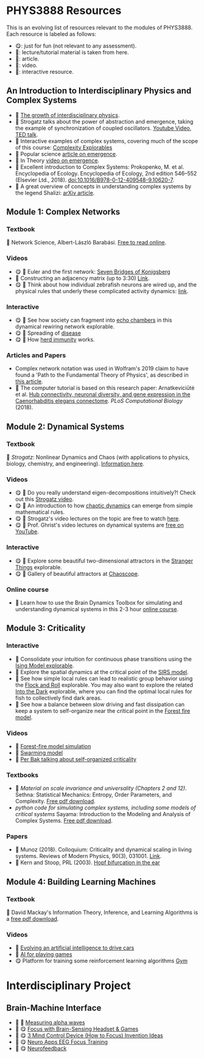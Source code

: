 # PHYS3888 Resources

This is an evolving list of resources relevant to the modules of PHYS3888.
Each resource is labeled as follows:
- :yum:: just for fun (not relevant to any assessment).
- :scroll:: lecture/tutorial material is taken from here.
- :book:: article.
- :movie_camera:: video.
- :star2:: interactive resource.

## An Introduction to Interdisciplinary Physics and Complex Systems

- :book: [The growth of interdisciplinary physics](https://news.northeastern.edu/2015/12/14/the-growth-of-physics-research-and-its-changing-impact-on-our-lives/).
- :movie_camera: Strogatz talks about the power of abstraction and emergence, taking the example of synchronization of coupled oscillators. [Youtube Video](https://www.youtube.com/watch?v=kV-pnbtfraE), [TED talk](https://www.youtube.com/watch?v=aSNrKS-sCE0).
- :star2: Interactive examples of complex systems, covering much of the scope of this course: [Complexity Explorables](http://www.complexity-explorables.org/explorables/)
- :book: Popular science [article on emergence](https://www.quantamagazine.org/digital-alchemist-sharon-glotzer-seeks-rules-of-emergence-20170308/).
- :movie_camera: In Theory [video on emergence](https://www.quantamagazine.org/emergence-how-complex-wholes-emerge-from-simple-parts-20181220/).
- :book: Excellent introduction to Complex Systems:
Prokopenko, M. et al. Encyclopedia of Ecology. Encyclopedia of Ecology, 2nd edition 546–552 (Elsevier Ltd., 2018). [doi:10.1016/B978-0-12-409548-9.10620-7](https://www.sciencedirect.com/science/article/pii/B9780124095489106207?via%3Dihub).
- :book: A great overview of concepts in understanding complex systems by the legend Shalizi: [arXiv article](https://arxiv.org/abs/nlin/0307015v4).

## Module 1: Complex Networks

### Textbook

:scroll: Network Science, Albert-László Barabási. [Free to read online](http://networksciencebook.com/).

### Videos

- :yum: :movie_camera: Euler and the first network: [Seven Bridges of Konigsberg](https://www.youtube.com/watch?v=eIb1cz06UwI)
- :movie_camera: Constructing an adjacency matrix (up to 3:30) [Link](https://www.youtube.com/watch?v=LUDNz2bIjWI).
- :yum: :movie_camera: Think about how individual zebrafish neurons are wired up, and the physical rules that underly  these complicated activity dynamics: [link](https://www.youtube.com/watch?v=lppAwkek6DI).

### Interactive

- :yum: :star2: See how society can fragment into [echo chambers](http://www.complexity-explorables.org/explorables/loyale-with-cheese/) in this dynamical rewiring network explorable.
- :yum: :star2: Spreading of [disease](http://www.complexity-explorables.org/explorables/epidemonic/)
- :yum: :star2: How [herd immunity](http://www.complexity-explorables.org/explorables/herd/) works.

### Articles and Papers

- Complex network notation was used in Wolfram's 2019 claim to have found a 'Path to the Fundamental Theory of Physics', as described in [this article](https://writings.stephenwolfram.com/2020/04/finally-we-may-have-a-path-to-the-fundamental-theory-of-physics-and-its-beautiful/).
- :scroll: The computer tutorial is based on this research paper: Arnatkeviciūtė et al. [Hub connectivity, neuronal diversity, and gene expression in the Caenorhabditis elegans connectome](http://doi.org/10.1371/journal.pcbi.1005989). _PLoS Computational Biology_ (2018).

## Module 2: Dynamical Systems

### Textbook

:scroll: _Strogatz_: Nonlinear Dynamics and Chaos (with applications to physics, biology, chemistry, and engineering).
[Information here](http://www.stevenstrogatz.com/books/nonlinear-dynamics-and-chaos-with-applications-to-physics-biology-chemistry-and-engineering).

### Videos

- :yum: :movie_camera: Do you really understand eigen-decompositions intuitively?! Check out this [Strogatz video](https://www.youtube.com/watch?v=AXk12z-NGPI&feature=youtu.be).
- :yum: :movie_camera: An introduction to how [chaotic dynamics](https://youtu.be/ovJcsL7vyrk) can emerge from simple mathematical rules.
- :yum: :movie_camera: Strogatz's video lectures on the topic are free to watch [here](https://cosmolearning.org/courses/nonlinear-dynamics-chaos/).
- :yum: :movie_camera: Prof. Ghrist's video lectures on dynamical systems are [free on YouTube](https://www.youtube.com/c/ProfGhristMath/playlists?view=50&sort=dd&shelf_id=1).

### Interactive

- :yum: :star2: Explore some beautiful two-dimensional attractors in the [Stranger Things](http://www.complexity-explorables.org/explorables/strange/) explorable.
- :yum: :star2: Gallery of beautiful attractors at [Chaoscope](http://www.chaoscope.org/).

### Online course

- :scroll: Learn how to use the Brain Dynamics Toolbox for simulating and understanding dynamical systems in this 2-3 hour [online course](https://bdtoolbox.org/p/toolbox-basics).

## Module 3: Criticality

### Interactive

- :star2: Consolidate your intuition for continuous phase transitions using the [Ising Model explorable](http://www.complexity-explorables.org/explorables/ising/).
- :star2: Explore the spatial dynamics at the critical point of the [SIRS model](http://www.complexity-explorables.org/explorables/sirs/).
- :star2: See how simple local rules can lead to realistic group behavior using the [Flock and Roll](http://www.complexity-explorables.org/explorables/orlis-flockn-roll/) explorable. You may also want to explore the related [Into the Dark](http://www.complexity-explorables.org/explorables/into-the-dark/) explorable, where you can find the optimal local rules for fish to collectively find dark areas.
- :star2: See how a balance between slow driving and fast dissipation can keep a system to self-organize near the critical point in the [Forest fire model](http://www.complexity-explorables.org/explorables/forrestfire/).

### Videos

- :movie_camera: [Forest-fire model simulation](https://www.youtube.com/watch?v=Rl1zv0b4kfc)
- :movie_camera: [Swarming model](https://www.youtube.com/watch?v=tRwz6_bBFg4)
- :movie_camera: [Per Bak talking about self-organized criticality](https://www.youtube.com/watch?v=ydt99BXi3YU)

### Textbooks

- :scroll: _Material on scale invariance and universality (Chapters 2 and 12)_. Sethna: Statistical Mechanics: Entropy, Order Parameters, and Complexity. [Free pdf download](http://pages.physics.cornell.edu/~sethna/StatMech/).
- _python code for simulating complex systems, including some models of critical systems_ Sayama: Introduction to the Modeling and Analysis of Complex Systems. [Free pdf download](https://textbooks.opensuny.org/introduction-to-the-modeling-and-analysis-of-complex-systems/).

### Papers

- :scroll: Munoz (2018). Colloquium: Criticality and dynamical scaling in living systems. Reviews of Modern Physics, 90(3), 031001. [Link](https://doi.org/10.1103/RevModPhys.90.031001).
- :scroll: Kern and Stoop, PRL (2003). [Hopf bifurcation in the ear](https://journals.aps.org/prl/abstract/10.1103/PhysRevLett.91.128101)

## Module 4: Building Learning Machines

### Textbook

:scroll: David Mackay's Information Theory, Inference, and Learning Algorithms is a [free pdf download](http://www.inference.org.uk/mackay/itila/book.html).

### Videos

- :movie_camera: [Evolving an artificial intelligence to drive cars](https://www.youtube.com/watch?v=wL7tSgUpy8w)
- :movie_camera: [AI for playing games](https://www.youtube.com/watch?v=WSW-5m8lRMs)
- :yum: Platform for training some reinforcement learning algorithms [Gym](https://gym.openai.com/)

# Interdisciplinary Project

## Brain-Machine Interface

- :scroll: :movie_camera: [Measuring alpha waves](https://www.youtube.com/watch?v=Y1tCV9Qopv4&t=1s)
- :movie_camera: :yum: [Focus with Brain-Sensing Headset & Games](https://www.youtube.com/watch?v=5HIUItIsmLs)
- :movie_camera: :yum: [3 Mind Control Device (How to Focus) Invention Ideas](https://www.youtube.com/watch?v=yu01vMEBZ3k)
- :movie_camera: :yum: [Neuro Apps EEG Focus Training](https://www.youtube.com/watch?v=jKqZgRPi3qs)
- :movie_camera: :yum: [Neurofeedback](https://www.youtube.com/watch?v=Y4HACYS8MFw)

